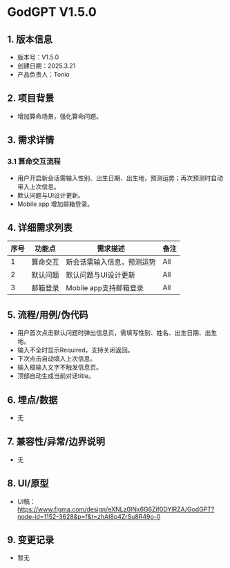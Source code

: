 # GodGPT V1.5.0

## 1. 版本信息
- 版本号：V1.5.0
- 创建日期：2025.3.21
- 产品负责人：Tonio

## 2. 项目背景
- 增加算命场景，强化算命问题。

## 3. 需求详情
### 3.1 算命交互流程
- 用户开启新会话需输入性别、出生日期、出生地，预测运势；再次预测时自动带入上次信息。
- 默认问题与UI设计更新。
- Mobile app 增加邮箱登录。

## 4. 详细需求列表
| 序号 | 功能点 | 需求描述 | 备注 |
|------|--------|----------|------|
| 1    | 算命交互 | 新会话需输入信息，预测运势 | All |
| 2    | 默认问题 | 默认问题与UI设计更新 | All |
| 3    | 邮箱登录 | Mobile app支持邮箱登录 | All |

## 5. 流程/用例/伪代码
- 用户首次点击默认问题时弹出信息页，需填写性别、姓名、出生日期、出生地。
- 输入不全时显示Required，支持关闭返回。
- 下次点击自动填入上次信息。
- 输入框输入文字不触发信息页。
- 顶部自动生成当前对话title。

## 6. 埋点/数据
- 无

## 7. 兼容性/异常/边界说明
- 无

## 8. UI/原型
- UI稿：https://www.figma.com/design/eXNLz0INx6G6Zif0DYlRZA/GodGPT?node-id=1152-3628&p=f&t=zhAI8p4ZrSu8R49o-0

## 9. 变更记录
- 暂无

